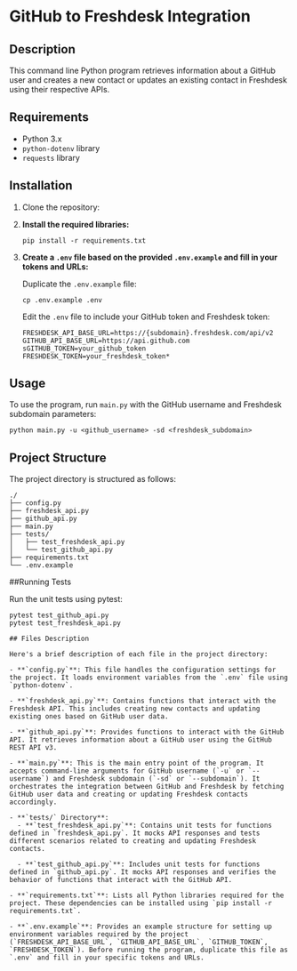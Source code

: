 # GitHub to Freshdesk Integration

## Description

This command line Python program retrieves information about a GitHub user and creates a new contact or updates an existing contact in Freshdesk using their respective APIs.

## Requirements

- Python 3.x
- `python-dotenv` library
- `requests` library

## Installation

1. Clone the repository:

2. **Install the required libraries:**

    ```
    pip install -r requirements.txt
    ```

3. **Create a `.env` file based on the provided `.env.example` and fill in your tokens and URLs:**

    Duplicate the `.env.example` file:

    ```
    cp .env.example .env
    ```

    Edit the `.env` file to include your GitHub token and Freshdesk token:

    ```
    FRESHDESK_API_BASE_URL=https://{subdomain}.freshdesk.com/api/v2
    GITHUB_API_BASE_URL=https://api.github.com
    sGITHUB_TOKEN=your_github_token
    FRESHDESK_TOKEN=your_freshdesk_token*
    ```

## Usage

To use the program, run `main.py` with the GitHub username and Freshdesk subdomain parameters:

```
python main.py -u <github_username> -sd <freshdesk_subdomain>
```

## Project Structure

The project directory is structured as follows:

```
./
├── config.py
├── freshdesk_api.py
├── github_api.py
├── main.py
├── tests/
│   ├── test_freshdesk_api.py
│   └── test_github_api.py
├── requirements.txt
└── .env.example
```

##Running Tests

Run the unit tests using pytest:

```
pytest test_github_api.py
pytest test_freshdesk_api.py

## Files Description

Here's a brief description of each file in the project directory:

- **`config.py`**: This file handles the configuration settings for the project. It loads environment variables from the `.env` file using `python-dotenv`.

- **`freshdesk_api.py`**: Contains functions that interact with the Freshdesk API. This includes creating new contacts and updating existing ones based on GitHub user data.

- **`github_api.py`**: Provides functions to interact with the GitHub API. It retrieves information about a GitHub user using the GitHub REST API v3.

- **`main.py`**: This is the main entry point of the program. It accepts command-line arguments for GitHub username (`-u` or `--username`) and Freshdesk subdomain (`-sd` or `--subdomain`). It orchestrates the integration between GitHub and Freshdesk by fetching GitHub user data and creating or updating Freshdesk contacts accordingly.

- **`tests/` Directory**:
  - **`test_freshdesk_api.py`**: Contains unit tests for functions defined in `freshdesk_api.py`. It mocks API responses and tests different scenarios related to creating and updating Freshdesk contacts.

  - **`test_github_api.py`**: Includes unit tests for functions defined in `github_api.py`. It mocks API responses and verifies the behavior of functions that interact with the GitHub API.

- **`requirements.txt`**: Lists all Python libraries required for the project. These dependencies can be installed using `pip install -r requirements.txt`.

- **`.env.example`**: Provides an example structure for setting up environment variables required by the project (`FRESHDESK_API_BASE_URL`, `GITHUB_API_BASE_URL`, `GITHUB_TOKEN`, `FRESHDESK_TOKEN`). Before running the program, duplicate this file as `.env` and fill in your specific tokens and URLs.
